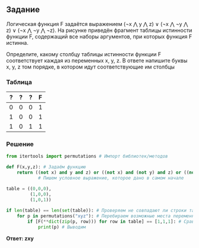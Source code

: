 ## Задание

Логическая функция F задаётся выражением (¬x ⋀ y ⋀ z) ∨ (¬x ⋀ ¬y ⋀ z) ∨ (¬x ⋀ ¬y ⋀ ¬z). На рисунке приведён фрагмент таблицы истинности
функции F, содержащий все наборы аргументов, при которых функция F истинна.

Определите, какому столбцу таблицы истинности функции F соответствует каждая из переменных x, y, z. В ответе напишите буквы x, y, z том порядке, в
котором идут соответствующие им столбцы

### Таблица


|  ?  |  ?  |  ?  |  F  |
|:---:|:---:|:---:|:---:|
|  0  |  0  |  0  |  1  |
|  1  |  0  |  0  |  1  |
|  1  |  0  |  1  |  1  |

### Решение

```python
from itertools import permutations # Импорт библиотек/методов

def F(x,y,z): # Задаём функцию
    return ((not x) and y and z) or ((not x) and (not y) and z) or ((not x) and (not y) and (not z)) 
            # Пишем условное выражение, которое дано в самом начале

table = ((0,0,0),
         (1,0,0),
         (1,0,1))
    
if len(table) == len(set(table)): # Проверяем не совпадают ли строки таблицы
    for p in permutations("xyz"): # Перебираем возможные места переменных x,y,z,w
        if [F(**dict(zip(p, row))) for row in table] == [1,1,1]: # Сравниваем, подходит ли массив строк таблицы после обработки с необходимыми значениями функции
            print(p) # Выводим
```

**Ответ: zxy**